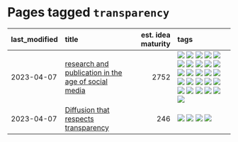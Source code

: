 # Pages tagged `transparency`

|last_modified|title|est. idea maturity|tags
|:---|:---|---:|:---|
|2023-04-07|[research and publication in the age of social media](../research-and-social.md)|2752|[![](https://img.shields.io/badge/tag-arxiv-11772b)](../tags/arxiv.md) [![](https://img.shields.io/badge/tag-citation-5fba1d)](../tags/citation.md) [![](https://img.shields.io/badge/tag-corrections-587798)](../tags/corrections.md) [![](https://img.shields.io/badge/tag-credit-2c91b4)](../tags/credit.md) [![](https://img.shields.io/badge/tag-curation-d2ea1b)](../tags/curation.md) [![](https://img.shields.io/badge/tag-discoverability-dce8fa)](../tags/discoverability.md) [![](https://img.shields.io/badge/tag-discussion-e9b626)](../tags/discussion.md) [![](https://img.shields.io/badge/tag-feed-82f36e)](../tags/feed.md) [![](https://img.shields.io/badge/tag-git-ac8815)](../tags/git.md) [![](https://img.shields.io/badge/tag-github-161a53)](../tags/github.md) [![](https://img.shields.io/badge/tag-historyofscience-b3194)](../tags/historyofscience.md) [![](https://img.shields.io/badge/tag-mastodon-34720)](../tags/mastodon.md) [![](https://img.shields.io/badge/tag-openreview-db71cb)](../tags/openreview.md) [![](https://img.shields.io/badge/tag-paperswithcode-71e862)](../tags/paperswithcode.md) [![](https://img.shields.io/badge/tag-platform-ad342b)](../tags/platform.md) [![](https://img.shields.io/badge/tag-publication-35b163)](../tags/publication.md) [![](https://img.shields.io/badge/tag-reproducibility-a3a5e9)](../tags/reproducibility.md) [![](https://img.shields.io/badge/tag-research-a682e)](../tags/research.md) [![](https://img.shields.io/badge/tag-retractions-1661bc)](../tags/retractions.md) [![](https://img.shields.io/badge/tag-search-296bb1)](../tags/search.md) [![](https://img.shields.io/badge/tag-socialmedia-606780)](../tags/socialmedia.md) [![](https://img.shields.io/badge/tag-stackoverflow-9a9fc4)](../tags/stackoverflow.md) [![](https://img.shields.io/badge/tag-subscription-82f6b0)](../tags/subscription.md) [![](https://img.shields.io/badge/tag-transparency-35d420)](../tags/transparency.md) [![](https://img.shields.io/badge/tag-twitter-7a169c)](../tags/twitter.md) [![](https://img.shields.io/badge/tag-validation-254eb)](../tags/validation.md)|
|2023-04-07|[Diffusion that respects transparency](../diffusion-that-respects-transparency.md)|246|[![](https://img.shields.io/badge/tag-completed-752fd7)](../tags/completed.md) [![](https://img.shields.io/badge/tag-diffusion-9c3a4a)](../tags/diffusion.md) [![](https://img.shields.io/badge/tag-image_processing-dad82b)](../tags/image_processing.md) [![](https://img.shields.io/badge/tag-transparency-35d420)](../tags/transparency.md)|